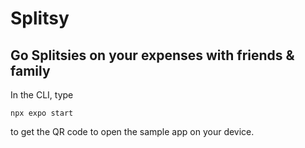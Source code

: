 # Splitsy
## Go Splitsies on your expenses with friends & family

In the CLI, type 
```
npx expo start
``` 
to get the QR code to open the sample app on your device.
